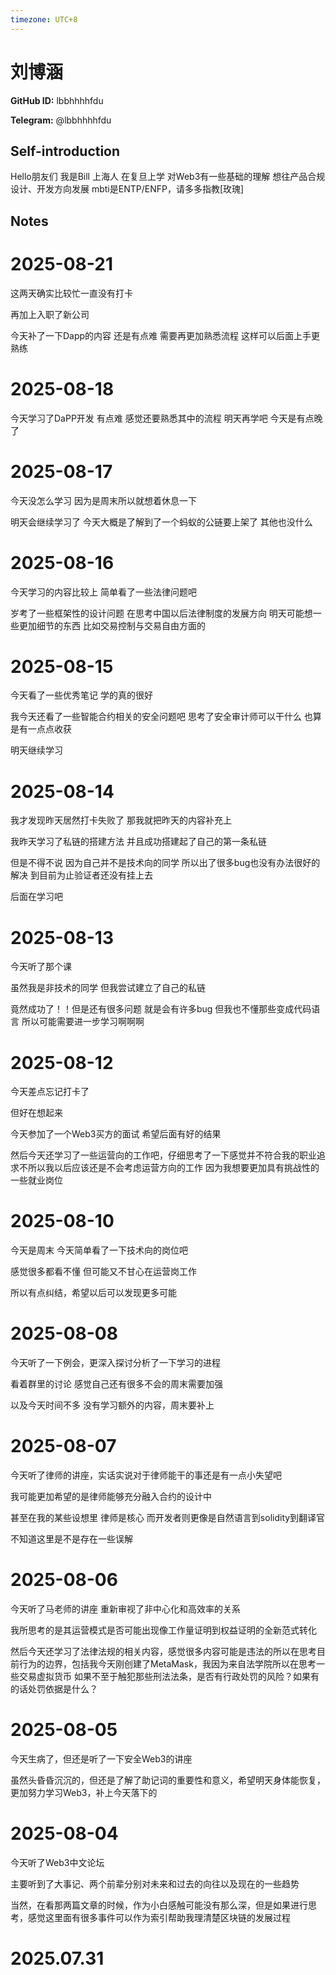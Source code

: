 ```yaml
---
timezone: UTC+8
---
```


# 刘博涵

**GitHub ID:** lbbhhhhfdu

**Telegram:** @lbbhhhhfdu

## Self-introduction

Hello朋友们 我是Bill 上海人 在复旦上学 对Web3有一些基础的理解 想往产品合规设计、开发方向发展 mbti是ENTP/ENFP，请多多指教[玫瑰]

## Notes

<!-- Content_START -->
# 2025-08-21

这两天确实比较忙一直没有打卡

再加上入职了新公司

今天补了一下Dapp的内容 还是有点难 需要再更加熟悉流程 这样可以后面上手更熟练

# 2025-08-18

今天学习了DaPP开发 有点难
感觉还要熟悉其中的流程 明天再学吧 今天是有点晚了

# 2025-08-17

今天没怎么学习 因为是周末所以就想着休息一下

明天会继续学习了 今天大概是了解到了一个蚂蚁的公链要上架了 其他也没什么

# 2025-08-16

今天学习的内容比较上 简单看了一些法律问题吧

岁考了一些框架性的设计问题 在思考中国以后法律制度的发展方向 明天可能想一些更加细节的东西 比如交易控制与交易自由方面的

# 2025-08-15

今天看了一些优秀笔记 学的真的很好

我今天还看了一些智能合约相关的安全问题吧 思考了安全审计师可以干什么 也算是有一点点收获

明天继续学习

# 2025-08-14

我才发现昨天居然打卡失败了 那我就把昨天的内容补充上

我昨天学习了私链的搭建方法 并且成功搭建起了自己的第一条私链

但是不得不说 因为自己并不是技术向的同学 所以出了很多bug也没有办法很好的解决
到目前为止验证者还没有挂上去

后面在学习吧

# 2025-08-13

今天听了那个课

虽然我是非技术的同学 但我尝试建立了自己的私链

竟然成功了！！但是还有很多问题 就是会有许多bug 但我也不懂那些变成代码语言 所以可能需要进一步学习啊啊啊

# 2025-08-12

今天差点忘记打卡了

但好在想起来

今天参加了一个Web3买方的面试 希望后面有好的结果

然后今天还学习了一些运营向的工作吧，仔细思考了一下感觉并不符合我的职业追求不所以我以后应该还是不会考虑运营方向的工作 因为我想要更加具有挑战性的一些就业岗位

# 2025-08-10

今天是周末 今天简单看了一下技术向的岗位吧

感觉很多都看不懂 但可能又不甘心在运营岗工作

所以有点纠结，希望以后可以发现更多可能

# 2025-08-08

今天听了一下例会，更深入探讨分析了一下学习的进程

看着群里的讨论 感觉自己还有很多不会的周末需要加强

以及今天时间不多 没有学习额外的内容，周末要补上

# 2025-08-07

今天听了律师的讲座，实话实说对于律师能干的事还是有一点小失望吧

我可能更加希望的是律师能够充分融入合约的设计中

甚至在我的某些设想里 律师是核心 而开发者则更像是自然语言到solidity到翻译官

不知道这里是不是存在一些误解

# 2025-08-06

今天听了马老师的讲座 重新审视了非中心化和高效率的关系

我所思考的是其运营模式是否可能出现像工作量证明到权益证明的全新范式转化

然后今天还学习了法律法规的相关内容，感觉很多内容可能是违法的所以在思考目前行为的边界，包括我今天刚创建了MetaMask，我因为来自法学院所以在思考一些交易虚拟货币 如果不至于触犯那些刑法法条，是否有行政处罚的风险？如果有的话处罚依据是什么？

# 2025-08-05

今天生病了，但还是听了一下安全Web3的讲座

虽然头昏昏沉沉的，但还是了解了助记词的重要性和意义，希望明天身体能恢复，更加努力学习Web3，补上今天落下的

# 2025-08-04

今天听了Web3中文论坛

主要听到了大事记、两个前辈分别对未来和过去的向往以及现在的一些趋势

当然，在看那两篇文章的时候，作为小白感触可能没有那么深，但是如果进行思考，感觉这里面有很多事件可以作为索引帮助我理清楚区块链的发展过程


# 2025.07.31


<!-- Content_END -->

